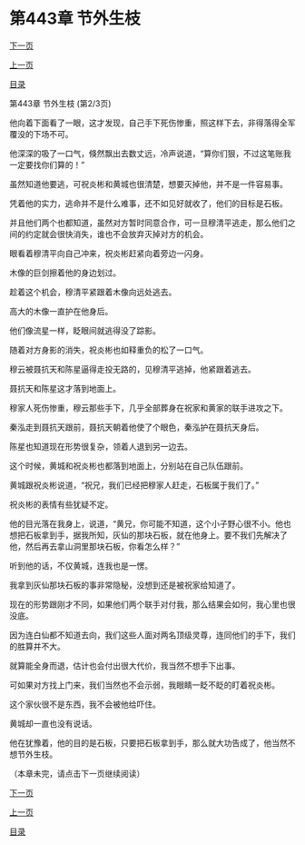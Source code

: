 <h1>第443章    节外生枝</h1>
            <div><p><a href="./1328_%E7%AC%AC443%E7%AB%A0_%E8%8A%82%E5%A4%96%E7%94%9F%E6%9E%9D.md">下一页</a></p><p><a href="./1326_%E7%AC%AC443%E7%AB%A0_%E8%8A%82%E5%A4%96%E7%94%9F%E6%9E%9D.md">上一页</a></p><p><a href="../">目录</a></p></div>
            <div><p>第443章    节外生枝 (第2/3页)</p><p>他向着下面看了一眼，这才发现，自己手下死伤惨重，照这样下去，非得落得全军覆没的下场不可。</p><p>他深深的吸了一口气，倏然飘出去数丈远，冷声说道，“算你们狠，不过这笔账我一定要找你们算的！”</p><p>虽然知道他要逃，可祝炎彬和黄城也很清楚，想要灭掉他，并不是一件容易事。</p><p>凭着他的实力，逃命并不是什么难事，还不如见好就收了，他们的目标是石板。</p><p>并且他们两个也都知道，虽然对方暂时同意合作，可一旦穆清平逃走，那么他们之间的约定就会很快消失，谁也不会放弃灭掉对方的机会。</p><p>眼看着穆清平向自己冲来，祝炎彬赶紧向着旁边一闪身。</p><p>木像的巨剑擦着他的身边划过。</p><p>趁着这个机会，穆清平紧跟着木像向远处逃去。</p><p>高大的木像一直护在他身后。</p><p>他们像流星一样，眨眼间就逃得没了踪影。</p><p>随着对方身影的消失，祝炎彬也如释重负的松了一口气。</p><p>穆云被聂抗天和陈星逼得走投无路的，见穆清平逃掉，他紧跟着逃去。</p><p>聂抗天和陈星这才落到地面上。</p><p>穆家人死伤惨重，穆云那些手下，几乎全部葬身在祝家和黄家的联手进攻之下。</p><p>秦泓走到聂抗天跟前，聂抗天朝着他使了个眼色，秦泓护在聂抗天身后。</p><p>陈星也知道现在形势很复杂，领着人退到另一边去。</p><p>这个时候，黄城和祝炎彬也都落到地面上，分别站在自己队伍跟前。</p><p>黄城跟祝炎彬说道，“祝兄，我们已经把穆家人赶走，石板属于我们了。”</p><p>祝炎彬的表情有些犹疑不定。</p><p>他的目光落在我身上，说道，“黄兄，你可能不知道，这个小子野心很不小。他也想把石板拿到手，据我所知，灰仙的那块石板，就在他身上。要不我们先解决了他，然后再去拿山洞里那块石板，你看怎么样？”</p><p>听到他的话，不仅黄城，连我也是一愣。</p><p>我拿到灰仙那块石板的事非常隐秘，没想到还是被祝家给知道了。</p><p>现在的形势跟刚才不同，如果他们两个联手对付我，那么结果会如何，我心里也很没底。</p><p>因为连白仙都不知道去向，我们这些人面对两名顶级灵尊，连同他们的手下，我们的胜算并不大。</p><p>就算能全身而退，估计也会付出很大代价，我当然不想手下出事。</p><p>可如果对方找上门来，我们当然也不会示弱，我眼睛一眨不眨的盯着祝炎彬。</p><p>这个家伙很不是东西，我不会被他给吓住。</p><p>黄城却一直也没有说话。</p><p>他在犹豫着，他的目的是石板，只要把石板拿到手，那么就大功告成了，他当然不想节外生枝。</p><p>（本章未完，请点击下一页继续阅读）</p></div>
            <div><p><a href="./1328_%E7%AC%AC443%E7%AB%A0_%E8%8A%82%E5%A4%96%E7%94%9F%E6%9E%9D.md">下一页</a></p><p><a href="./1326_%E7%AC%AC443%E7%AB%A0_%E8%8A%82%E5%A4%96%E7%94%9F%E6%9E%9D.md">上一页</a></p><p><a href="../">目录</a></p></div>